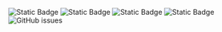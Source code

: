 ![Static Badge](https://img.shields.io/badge/blacklists-60-000000) ![Static Badge](https://img.shields.io/badge/blacklisted-2950257-cc0000) ![Static Badge](https://img.shields.io/badge/whitelisted-2242-00CC00) ![Static Badge](https://img.shields.io/badge/streaming_blacklist-28106-000000) ![GitHub issues](https://img.shields.io/github/issues/fabriziosalmi/blacklists)
